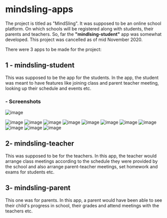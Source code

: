 # mindsling-apps
The project is titled as "MindSling". It was supposed to be an online school platform.
On which schools will be registered along with students, their parents and teachers.
So, far the **"mindlsing-student"** app was somewhat developed. This project was cancelled as of mid November 2020.

There were 3 apps to be made for the project:

## 1 - mindsling-student
This was supposed to be the app for the students. In the app, the student was meant to
have features like joining class and parent teacher meeting, looking up their schedule and events etc.

### - Screenshots
![image](https://lh3.googleusercontent.com/TLzgpT9kUgi2DPCr9CGi_26hBHkXT96OSgICbgNSraUdgSkWBofUem2u9fxwambHDtVTSw35lax1gopjjGGlBgh6eaHGAGevILlhnGnFvrHR90UoMlmcy44Tpvhkb2FRq4Zl0J9JOJrypx3poLL7DKIgIVK7hh1K2NqTqagClXzxFu2Oriws-S7P_qQW0W5z-8hri2JuTL3QD1RW17qG7ldjoUh7gcjGN3SvDkB_QjRBCTnyHtvTrO5HwNIimW6wzS2dotkfHFVxOwtyGyFV9zeDFIwr91QYSX9iRWXTjzDQmcIkXJpAUolobuOmoyAjj1G-Z-nr3YAp0nFkscJmsvwdI9wqCpQ_9-SdpTLDGSFoXcHDAfNGupKLslVi5jd_IXEpEUAfIrjefuH-jZgFn71Pg5iQ9pneAJICPfOwRTbwVd9Mbmvfi0nrMyoXkn197LJn7o6c-XVWihwFHUtNV5z-fN9kkgh8QVKksr9pWn1l9WKpMesNyY3PixIgr8Nz1lMHKZvEI4ZvSXhew0cXaVM03hR2feA5b8k6CFoHP7OZPRhQAG6ArtRJ6zcYKnKuU7K6M8gD660HGmjjp-QQhIXxV7jyOzwsd_KesJmb4QlvsYnMECXJ-DMbdLT9HCUas40Iv2sRvm40JtKXbXN8W8MgZWTStzCgnISp3vrtVyfk0rsb_6D6z7uT0KIy3Q=w335-h670-no?authuser=0)

![image](https://lh3.googleusercontent.com/SrQWykfq70JpRqKE8eMNKMy0odT-mH6Fr2-seGbYgtXPCe0lVQTlyokSrGLXXZ9HmxFpRQLM4lbKg3dHvBnasC6_pBITmlWRbpaUDqgVKBfGeY-n8Yzox2kUc3exdE3k-tL5D5vjW9HZZMBEbodw0hb9HvHq2n8fxZROZh5Js7A7g0NuDJBgJBsaKb-BOOfjWwfR3m2raS4XxcHY7jOSoH8z-euTDX298rHBfScz5knIRTlgeP4qR52hkfTBHNa59KguODkqvXEAacxAtwCrP2X0XCSVLN9ovvCjEN-MbqapElF2g50N_46ijueVZtW-60ri77coWuYAHEqvl7WSZEv7Tb82vfJQw9z5tKy8DZ6Ps-lI452QFzQHRELlwuhfcPBZqVEnWfLBiexTUEcUq2JVi4YNaGQe3alRZcgddRZbW0fLnf09PukmgS_c2f06VyV-r0BJPD-rTzTJDa_c9Taz7tbRX8Ij6b3J3TsEKxeNfIHodifWoINmV7aQYzxnUxFTKTduaTSN_ksP9-n3GoqA1GlMcRC-O0neBldRopp57A1h6gXzHsLI0SVL3TZnS_A5vVaxpkBu0KCpCSlrnqlbzjBhkjhI3FQAtt4EWapQclkK0y_JuNK-TIRtHfeJwPALZTRJrvX_ZUwOwKthi9DKB4yGvLcLbk2cWMm_I8fy8BDS8-xEkNqp2CgUAQ=w329-h657-no?authuser=0)
![image](https://lh3.googleusercontent.com/8xtb-hxFpGCAqT6q5Zu0uvCsvluef2Rrw1fm3poVQL3X85de7Md_7ChpVc_Ic4qSZdhP57OBwY_yFHwp96aZcFzH02r6XLUt2CY6U9pEQzDlMGyJXBp3z70t8HEN8HLtbi6RDNmyhlYgSfPjOwWLYJz1i6JFosjwn1bcDiZI_nAB4WRC1RGjcsg_nie7OOLzKCT6iNONM2W0NY1Lulgk8egXHPB2Lmn4yn2GwsNNr_7OQsby-wWeSsyI7cB_5_N-JvB7BFBwNT2CELgy85d3mORzBLTM2FUznuOa4LPKmuQcZuNqGs3u_HvDUvxMXX8YXO4vNJRXcqxTSSjseJ6mS4rDztiKKYQtBHFpCq7JSISWZsWD5dgS6KEJcAzJUZlrtPeM7LSNZjKlg9RIB9Spc4EAjVpY2eICisfhSNhNLoIZ0UUr_2-dNaykpnBA5ZkFBjkHYJ6LXEDvaL8eZ5bDf5ufp_jNDzEl-aF5h3OkB1r2P7b1Ex6Lde2SsGcNTKXSwWRl0hWjEJmu9zwMVBzmNKm1AdEpTWF1oo6lCc5qZ4S4joXtCWHm8mLlZq90l7BzGazO7ufBUN87hWinjSvee0fTRCtzkwgvty3o-K6-hfFUN9oSotVJfvNgtkoxzr3kn-0scX59muqOlOObn_H79Mb1lWTq2kV7o7CgcyGaWdg6edS0iaYAugQ3oZMWpw=w329-h657-no?authuser=0)
![image](https://lh3.googleusercontent.com/nXYyNy3K1Pad6xmMgGBsI_jpo7Mq1387ZFXlomzbttDS8jToDzGIZGlo7h3bMuCNIzwmFpACqfiiuHzU7efu8LM_pPrL5bap_Xp6CczdEOtCGCAnEEG0qGkb4urbsyMuspa5D-xoIq0rigcwrBmsYOtvStRr7LuQweavGsG_gNgk1KXnCESQ5clMPBEH7IdN7DiDw5wuycbVjnZXfTMbapK3Kb6DSqFv94kUlDIFl29pfOPTxqs03nqf1ftf4SR-hM7-Wagd9STQv93rcRogSca-bkpFFMltU-MVZUUaN9V9ERiX4EPEqOETzX3YF495HyQGm2zHzSjjs7GamvRjl-it97NxMngMVGwo8ayRWARV9-MaOLm4E7agtvzkpkqfM2AZ_pddFLN7_-OVsM2D5Zi4svR5lff9o6AGftdV8HJ8t7OP4C9GZ8yYh9rRkwJxNTcfpKQDl7VTZZUC1Ibyt2ueHvulMDfyhb4sp4SrQVjOibAr0v5qyBXXeVM9p_L5xrlD7ZQNxG5y9k4Be3FHvSe_UM7usbc01VfNTWh5SLbWd93tZuBlAhGdkv3zNu6iVu4uP_twlN6AAjpBC9E1N27Jzu-9lGe2ZSlDwiHh_Gm4rJ8joEpQJ92x02annEDZmbEyxp94KW6SFU0TVWYAfoXZgNTIzpPP3WTLMbidETTmJ-3GzzzvL5BIxKjaUQ=w329-h657-no?authuser=0)
![image](https://lh3.googleusercontent.com/Dnq3WEaDgKTHC1sdK7vhEnmJISHpw1m-ZrKAw70Lf27ZrMvrtwa8kKiUt45iperCSjbtUOGaxrO1365ujS6LKZpFhR_g8bMvZpFf_aV15Vl0Md69AvbCOM_8KMwqdqVjbMKJoi_kRRhyerG9UMAczI3MZKnzEvatU-zIrRsykQwwxtiH4GMUNd2SoIJymiie8z9l7x_G3w8zgjvUB1JyzZhXnDZbryf9plI9KMiX-8a62bEeIZ5NYyFPVMumZSetdXrgAI3pzvdToWIwdYdKuQK32RNDsKlbCsHBVZAkWFQ3PXs7m2ndxXz6iy_GengEoG7Q5sFQeXd6A-LBaawPwR4tZGVTOZqMTQq0cxJnDnVOwt6t7sxopX7mcWVxrAIxkHQNcHcZPMkTfIf6Z9WGe67K5tCZheE1_I48oEB483obVfvJu3JEXwx-M2lFjsS-mrl-YLfkjDuftuNmvO4YKBjxG5J9qeupWrS-6PMv1suGCT33qSsh8Df-C1sJB7qWWT_avJwi8Q6gN_f69hsLFSiDKxD2z58cRvRDp7gMEkVM8EsZ5FKL-P7wThnUy1nPo2bRFscAV2dMFU9uK-wKVltM-BS1V1WaR92MjpdqIqYWXlSl3-jThX9m8bpJKmmt5zvYgHc-Nv757vVgySgb3NaonzcVq_PjevZEsdbnF1hzOlBtc1IJTTOVxRV-AA=w335-h670-no?authuser=0)
![image](https://lh3.googleusercontent.com/UQ_CgB4DtwyNeOTNdD3G44ODiv6C6dJnyy4-vacJkaZNRbu6-gWdHtNBVsQIPGlWwW4ooHcABqP2uvQGO1TezrHmluImegjHvTzXwJHWPd0g0iAjEGoWosAcHVuHzg1pEA6pzIijvRNCtxaZqelsVVebnY4ip1936l0enNhI2LdhrRNWQoOW_hbBsnTB4P6LLCDBvguR0eBm3LOKXNOMMtofvcIn9GWr1-SgFA12qFOFWpkTOqIN8udqXv6Mkmiee95puibBaOjJPzI_tfM_5bIvDUOCbhp_3Rch7m9EqGKMsBciwa8u_ZMS0dkS7fu0AiVEMuLTUJ6WHPaxAQOEyVcEXpeI6KgzAW5NaVU3XpAwvmuNgdxIgKrWFhq4ab-nPmA5lth-EA7S6r3tbiQlCKlmNZt1t5FOwuJtEK5imwhAYuBGN8aY0hOw7ztdBci6lsQ6TtXSn4Lzbg60m8QPV8r48bwJ9jyiayc8BTLLmAI6-UdXOtcBX3Yj3Ok1Fl4-3MJnKNLIzWcIknPQl32zPMFcoHqeBityiJoTjYEAfr23WXUxDMfMG1NIERNnqmHoDpm0tYhYZFFteS5sn43-xLW5N_bIlUq8s2BNfH-MY15ryDNe97Akjxw1KIHjZa_29yCiHupyGTsCoPFN_N4OfZmkOnx_IP3R77VPTH00HKmMTPFL3rtD1YAKL341oQ=w329-h657-no?authuser=0)
![image](https://lh3.googleusercontent.com/JEaBKQKGxn4AjbfCaVnmjY1BjJcr4_zrGVp3iWDaA93zq28fRI09-vY5Qyg8qyAF_r8Qlncm3KwwWnAiPI67sKzOJLwwqaV6Q4duaN9W5w00kSItEgYH6gOorcE7YrvOyhKarVDiOrECqgB8zxmN7PP0t_dK0YS0eMTJ_YYAAjqU4dIGER-rjzYip6QOTYPKq5Guv6D_Qu_2jHyGBOSXfuDJB7XJONR-awZPnInDKfL0-Um51-TByPS3LHKATSi9Ko8FyJdVz1qux7BzuwX0-7-301SGbva30w5g_xoxqbxEZY9wpmy4tSTtSGXAzA5WPQgmx1JSA3INRXARtkt2BdIwzq6c6B53BCv517WbkVlDtlaV4rgk1c9XA9JQXO0ovYkpK4vNQnZBWhwXyYXXOhaGIXvUIswhOetl60X7yxb2Adcw-hZuPpCqktHGm-Pbls3rWy1C59eckiyzgKFKaPHKn-atuoBYEUgInvh4Nx_7YS9i2oMdfawSWLk4NXnTcsGpHdxeVyN3p0DTFkGgwTXLAzD_LGTLyLEb2w7ZMI2Aob67BFpx3r_Agtd-RxlrTqr3WZm2uM7ekVRpSonMnawkvGZpjvCjc7dGDS3OyjlU5mZMh6hYHFEqfapZBxfo7jISJCKE8AFlr0eoVnQ3x2apMPZ-NOWkK1ctkUz3801yLktPd13RgVtYy1Q7VQ=w329-h657-no?authuser=0)
![image](https://lh3.googleusercontent.com/7X_oCicdql2QJGs0XuUYzw4e_fa3_nmuXIauNNEmUPyGOzjCImnU_DfI5HYIE4hwD6e5yhEtkSLz99Q5o6j_fZ-KLPpwT0PDRRkSkFR_VUABWJ9q5Z5ucOYQHv6ygIrhyHCUp3EEKoRHJVCulb49rKENBXMx1cVVzE278v5Jab5bu9MYmY1wzI-229pTeJbVjOpAaQg0q5d6X5_BFlEWunnRjT9uvjxXud83nLatfN6FEhy3JsZv1rI1BSuJZibjpd3uEuppBoFlas68QDckSItskqSR_DH__iKZUflH8ncfn3bfpv_rMZkFjmr320npCoerL4CnICTdmPTrg1r_5QlxspmVXj3fUdrCeO1iSi7xYkby4TMJBRlUJ2dAim3iBjF_c8q9gnm2J2CfLO8ysAWt6ZqaLqo3CbfmlotKTbG5g22Y2aHYAEiuu05Qz_x8GL0dUsz2VYMLl16kPFUcZpS-hddJRCY_HsDpBCEMqbA2pwdJUKXNCdhr4MDBSLN8honR7xfpLBA1yZECMSzpJt4JBlZUsqXZx7_8_B_xoHwJ4xY3CovbjUx4dFvA6WqDd600VEdxG9G1T204qCDqhszxfaIde0gQs2jMcVnKofgJyDNkvikkvK9KhD-23OLD40JlXXDB9LMoKmiCo5REXY6WqtsBrVLoDUzctIM6b9MOCLB3o82QeDCEfJnyRQ=w329-h657-no?authuser=0)
![image](https://lh3.googleusercontent.com/oaF-w2iK5jB9G1b5Lj9iBbE-7uVCUyvMHlnt_gze_G0cXcI3rdbO6FtJouL1chqXbDxrGtLWJU8MiTMu_-tabws_rkwOIvkUONWDnAbuM906Stu1Dxt7l-fMNMwM3eZ2DgRnGkfncuPCFLE0Keteq_5s9LWUCQnyzr7QB2a9G7KZLCaEsMBl8lzUKxkxGzuBF0IhI5RClJEZ2OfRJ0sBT7RSgclEbfhwFQaYJJt_WphlHEzpHEeqmuow8T8dxKcbjdEHuGYxlMK3475yeH7nkarPO8KL412fIDwfZJJsJ8XF9lLDpQGnEAALevgBhucabhj8GxR0nY3Tp8nglHHOjIdice-2O2NkoQaj9QEekUbn571DfOqgZ4Xw1SfuYoIA0THGOB9pfp078b4QVIYWypQfyziBDgz8-bx71_pFDnHCO8WYTTQ3VwPdg0gfeyUUCrMoQOH_Q67Iy90TBkVyPDglG29l36thZ9mRjMiuN6mAbIneosa_z0YXUgmvvXoOHtGcDQZD_68oscn5peLn68wGm_lZVuyXRfOaSna0c8LH2Rvqk9CernlDEavHS0uxOazejf3GV86X5tMOjE41FIAWpBVsA5y4nxdjz8JlvuIuyCXEt22Yy20l1Wnqxlwt4YjZcSdmF8mZcIsAb6aUJuoVT4hrCJ3FZ-MlhMn1-klA6eL59aXEeKBGyCtWcA=w329-h657-no?authuser=0)
![image](https://lh3.googleusercontent.com/N_vyn6fG9PrJtvPzA9jt5Zn9-l_yw_7JhHlSEKD2ZmTTgifhxd7hqS6DoPuj1v_33kPLSizhRnEHVNGlUos8q_2aQNbsqV-B7lIL3Ukc-_bWzgbUrrqLZ4Uz4RWP7h1Atmlrm-bEOMUbiJfiYmy-Qlhe3VBepmtUTtaU4IG047X_wGphkDCvq7KdgpqLS9QIwY0C_c3vVWnAcVhjBnalxZCqAKCMJqq2S6TGbm08-8bs1C1gr1QJIluSCrzF3XyMpppIsoZK5-G7RS9SOPN_2u0Vpu-iLsb2N0Yq31JcW18oUbTigHnMhF58lyK7qeXkkmNZC9Y99jOS_Fql0Xoe7ec04LexllmjXyqk5zn4TWVwcScLFhrvVsY2VipUfAnG2R0o4USQBkdafmftCu6OvYnTkx5mWqsFfGgsZYNW2w_nA-qS9md3IM_TJgVydnPytLC58TBE0sUU4WgetO4kk4Lq23rnUoJGbbh4SjEqAurIgpxXKqPwlMibxsGlD90EKrE8hpNXpwMuUQrB10mzGJipEHEcerYpiYCtqYVrB9dR1PHWUMP_bIIu2S-JfcVrXpceXqPnXZ89b4F4_KFFNa2m8GQfrq0Qwmb70z-CDm4Gkd629DvWBaejb0AVzkmYDWS-hC1H7LHX7mxRjyYLIZ5DCheCj2S_pmAxbNMwJsCb076Bv0sET0ZnzcI4IA=w329-h657-no?authuser=0)
![image](https://lh3.googleusercontent.com/CBSUDWtAQCNrG9GCTwiV1SEYl8jm6nDDVHJ-vcIAk6tw97U-WlAfLz1j5S3ofv1ELcWic8JdgYmzmFa25TVnAXSRQqDYlqTVmOkjfBZkEA8UpU3j85idPFsSjvvSH0H8se1J4nNfmFuX33pIRCv8JOsJDCCPv1doQ6AAXtHpHloHwpWKCupkPXgQaaG7KDcUcZKR-FYN0gnYGo7L5RMUDXtSijs0IpM1oFzMFIRF5y8YjzxvEcjqrE_TiNRE1s7Qfx8dMvUEH9W9LupZNFez0T_38ikSP9fgkqM9HdF8tktGndSyA3oiG0A0spKA7pMLcXESkTteRdPAS4GH16oIzi7cdGntG_Dq3gxV-lHqZe7904Igs3tJpULRuc_Sv4yZIwYd5PMn9YC0ymKYdylIM5W_oplPsH8Je7LUGAjcXaOwnhbngGbZoDPK5G7ascsGlGbLK8kHsXK-aO7Sq9SMQVo2rVRRgvOlSWFovw7ldOODBN5LSVrTBGikq_ChOKccwGSyIDE_nJyha8uDFtZ3wefYjXQVi2pMblqvnsAyDXSClAImDnQqRA_v4wFAKEvFVhZvLsEpvXmHd2Cs1iBLahEr11p3rcPfEMh686TUV2NR4CXKWo3eLA3AXlu0yu7M3OLtMnbqaOsu-i_FQae6ZmbNFCA7dRPHptwZ_jRc2eXw7y-iNBr8W5T7QG33ng=w329-h657-no?authuser=0)
![image](https://lh3.googleusercontent.com/qEoVYMwHk8593aq5gc1pRpnQKWx93gOYL2fqbl058yvMiHuDtlK91gIpvrN2UFLT1TbyD-6AyR_MqVeBOgKV4raKlYZ1iKkY3OzgUY0leQDrru4inDdHyFwP0gR9GVkPdrG5olr-Sq0dLmmN7IP1QemZuv_q8bZM1jYxYNEMMWoxuYvudW7kexf2dhRsNNJcsSxCO0h-SQLaNYzQQgpn_V-vq2kJHmwON97_RSX6fzuqlCOJC8DiQzj2e0sw7_fjR2gKtr1isz16-NvZEWNeCotAm31D8-Xiz2pXkBjJ1mShLgv-kkSKV78DaIk744TvB3ySfC8F9BjMzKRnGzhuqylcBawzwPiUJo7Ftw0s1FvL4P4zCHIw4JjJE1QwkiyTf44yFS0pZh70T5d32YzdoJoEUX_zv_rOi3HmY39Jo636b4Kwl3cE5inPcXO95KKSN4c9tnc9WzewH1TaQAQfqy0EvcL7TbGM2WiZvdOYdvgYC21YCwix_rWISi_sARcpy6zy3hlNv9j9ygS8-vhnI8apvdeYpe2BeybvC2EJUIWuS3RGbTHH5uuu-n5B6duVmYqH98J_P63rGdCIKuELVZ3_86HE1HTO4EFu-6a4ysfIq-K7rRmP0DhLn4iVAn6vZgTNj0chcgVbQd_BlTGq3VBi7YKPWiHTC1b13X73VzzzaE6M9WZIkMRrR7Z1Jg=w329-h657-no?authuser=0)

## 2- mindsling-teacher
This was supposed to be for the teachers. In this app, the teacher would arrange class
meetings according to the schedule they were provided by the school and also arrange
parent-teacher meetings, set homework and exams for students etc.

## 3- mindsling-parent
This one was for parents. In this app, a parent would have been able to see their
child's progress in school, their grades and attend meetings with the teachers etc.
